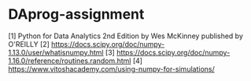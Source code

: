 # DAprog-assignment

[1] Python for Data Analytics 2nd Edition by Wes McKinney published by O'REILLY
[2] https://docs.scipy.org/doc/numpy-1.13.0/user/whatisnumpy.html
[3] https://docs.scipy.org/doc/numpy-1.16.0/reference/routines.random.html
[4] https://www.vitoshacademy.com/using-numpy-for-simulations/